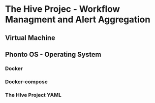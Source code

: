 # The Hive Projec - Workflow Managment and Alert Aggregation

## Virtual Machine

## Phonto OS - Operating System

### Docker

### Docker-compose

### The HIve Project YAML

